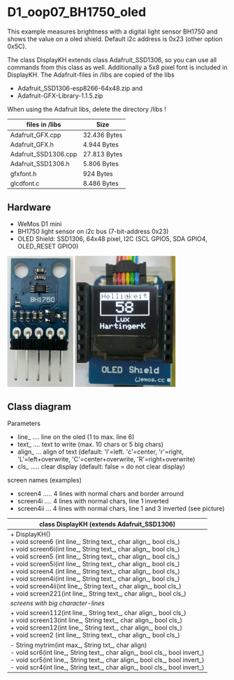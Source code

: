 # D1_oop07_BH1750_oled 
This example measures brightness with a digital light sensor BH1750 and shows the value on a oled shield.
Default i2c address is 0x23 (other option 0x5C).

The class DisplayKH extends class Adafruit_SSD1306, so you can use all commands from this class as well.
Additionally a 5x8 pixel font is included in DisplayKH.
The Adafruit-files in /libs are copied of the libs
* Adafruit_SSD1306-esp8266-64x48.zip and
* Adafruit-GFX-Library-1.1.5.zip

When using the Adafruit libs, delete the directory /libs !

| files in /libs       | Size         |
| -------------------- | ------------ |
| Adafruit_GFX.cpp     | 32.436 Bytes |
| Adafruit_GFX.h       |  4.944 Bytes |
| Adafruit_SSD1306.cpp | 27.813 Bytes |
| Adafruit_SSD1306.h   |  5.806 Bytes |
| gfxfont.h            |    924 Bytes |
| glcdfont.c           |  8.486 Bytes |

## Hardware
* WeMos D1 mini
* BH1750 light sensor on i2c bus (7-bit-address 0x23)
* OLED Shield: SSD1306, 64x48 pixel, I2C (SCL GPIO5, SDA GPIO4, OLED_RESET GPIO0)

![D1mini BH1750](./images/BH1750.png "BH1750") ![D1mini BH1750 oled](./images/D1_oop07_BH1750_oled.png "D1mini BH1750 oled")

## Class diagram
Parameters
* line_ .... line on the oled (1 to max. line 6)
* text_ .... text to write (max. 10 chars or 5 big chars)
* align_ ... align of text (default: 'l'=left. 'c'=center, 'r'=right, 'L'=left+overwrite, 'C'=center+overwrite, 'R'=right+overwrite)
* cls_ ..... clear display (default: false = do not clear display)

screen names (examples)
* screen4 ..... 4 lines with normal chars and border arround
* screen4i .... 4 lines with normal chars, line 1 inverted
* screen4ii ... 4 lines with normal chars, line 1 and 3 inverted (see picture)

| class DisplayKH (extends Adafruit_SSD1306) |
| ------------------------------------------- |
| + DisplayKH() <br> + void screen6 (int line_, String text_, char align_, bool cls_) <br> + void screen6i(int line_, String text_, char align_, bool cls_) <br> + void screen5 (int line_, String text_, char align_, bool cls_) <br> + void screen5i(int line_, String text_, char align_, bool cls_) <br> +  void screen4 (int line_, String text_, char align_, bool cls_) <br> + void screen4i(int line_, String text_, char align_, bool cls_) <br> + void screen4ii(int line_, String text_, char align_, bool cls_) <br> + void screen221(int line_, String text_, char align_, bool cls_) |
| _screens with big character-lines_ |
| + void screen112(int line_, String text_, char align_, bool cls_) <br> + void screen13(int line_, String text_, char align_, bool cls_) <br> + void screen12(int line_, String text_, char align_, bool cls_) <br> + void screen2 (int line_, String text_, char align_, bool cls_) |
| - String mytrim(int max_, String txt_, char align) <br> - void scr6(int line_, String text_, char align_, bool cls_, bool invert_) <br> - void scr5(int line_, String text_, char align_, bool cls_, bool invert_) <br> - void scr4(int line_, String text_, char align_, bool cls_, bool invert_) |
